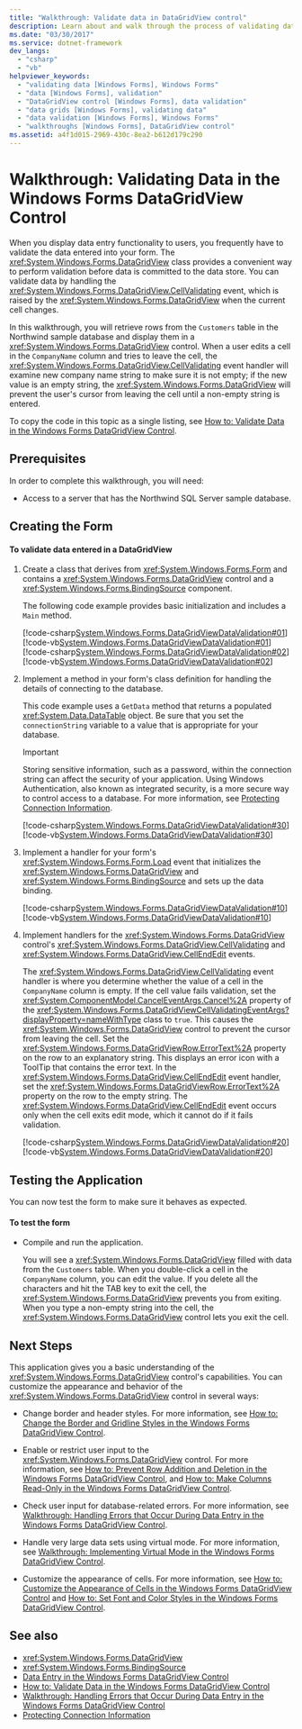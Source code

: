 ```yaml
---
title: "Walkthrough: Validate data in DataGridView control"
description: Learn about and walk through the process of validating data in DataGridView control before it is committed to the data store.
ms.date: "03/30/2017"
ms.service: dotnet-framework
dev_langs:
  - "csharp"
  - "vb"
helpviewer_keywords:
  - "validating data [Windows Forms], Windows Forms"
  - "data [Windows Forms], validation"
  - "DataGridView control [Windows Forms], data validation"
  - "data grids [Windows Forms], validating data"
  - "data validation [Windows Forms], Windows Forms"
  - "walkthroughs [Windows Forms], DataGridView control"
ms.assetid: a4f1d015-2969-430c-8ea2-b612d179c290
---
```

# Walkthrough: Validating Data in the Windows Forms DataGridView Control

When you display data entry functionality to users, you frequently have to validate the data entered into your form. The <xref:System.Windows.Forms.DataGridView> class provides a convenient way to perform validation before data is committed to the data store. You can validate data by handling the <xref:System.Windows.Forms.DataGridView.CellValidating> event, which is raised by the <xref:System.Windows.Forms.DataGridView> when the current cell changes.

In this walkthrough, you will retrieve rows from the `Customers` table in the Northwind sample database and display them in a <xref:System.Windows.Forms.DataGridView> control. When a user edits a cell in the `CompanyName` column and tries to leave the cell, the <xref:System.Windows.Forms.DataGridView.CellValidating> event handler will examine new company name string to make sure it is not empty; if the new value is an empty string, the <xref:System.Windows.Forms.DataGridView> will prevent the user's cursor from leaving the cell until a non-empty string is entered.

To copy the code in this topic as a single listing, see [How to: Validate Data in the Windows Forms DataGridView Control](how-to-validate-data-in-the-windows-forms-datagridview-control.md).

## Prerequisites

In order to complete this walkthrough, you will need:

- Access to a server that has the Northwind SQL Server sample database.

## Creating the Form

#### To validate data entered in a DataGridView

1. Create a class that derives from <xref:System.Windows.Forms.Form> and contains a <xref:System.Windows.Forms.DataGridView> control and a <xref:System.Windows.Forms.BindingSource> component.

    The following code example provides basic initialization and includes a `Main` method.

    [!code-csharp[System.Windows.Forms.DataGridViewDataValidation#01](~/samples/snippets/csharp/VS_Snippets_Winforms/System.Windows.Forms.DataGridViewDataValidation/CS/datavalidation.cs#01)]
    [!code-vb[System.Windows.Forms.DataGridViewDataValidation#01](~/samples/snippets/visualbasic/VS_Snippets_Winforms/System.Windows.Forms.DataGridViewDataValidation/VB/datavalidation.vb#01)]
    [!code-csharp[System.Windows.Forms.DataGridViewDataValidation#02](~/samples/snippets/csharp/VS_Snippets_Winforms/System.Windows.Forms.DataGridViewDataValidation/CS/datavalidation.cs#02)]
    [!code-vb[System.Windows.Forms.DataGridViewDataValidation#02](~/samples/snippets/visualbasic/VS_Snippets_Winforms/System.Windows.Forms.DataGridViewDataValidation/VB/datavalidation.vb#02)]

2. Implement a method in your form's class definition for handling the details of connecting to the database.

    This code example uses a `GetData` method that returns a populated <xref:System.Data.DataTable> object. Be sure that you set the `connectionString` variable to a value that is appropriate for your database.

    > [!IMPORTANT]
    > Storing sensitive information, such as a password, within the connection string can affect the security of your application. Using Windows Authentication, also known as integrated security, is a more secure way to control access to a database. For more information, see [Protecting Connection Information](/dotnet/framework/data/adonet/protecting-connection-information).

    [!code-csharp[System.Windows.Forms.DataGridViewDataValidation#30](~/samples/snippets/csharp/VS_Snippets_Winforms/System.Windows.Forms.DataGridViewDataValidation/CS/datavalidation.cs#30)]
    [!code-vb[System.Windows.Forms.DataGridViewDataValidation#30](~/samples/snippets/visualbasic/VS_Snippets_Winforms/System.Windows.Forms.DataGridViewDataValidation/VB/datavalidation.vb#30)]

3. Implement a handler for your form's <xref:System.Windows.Forms.Form.Load> event that initializes the <xref:System.Windows.Forms.DataGridView> and <xref:System.Windows.Forms.BindingSource> and sets up the data binding.

    [!code-csharp[System.Windows.Forms.DataGridViewDataValidation#10](~/samples/snippets/csharp/VS_Snippets_Winforms/System.Windows.Forms.DataGridViewDataValidation/CS/datavalidation.cs#10)]
    [!code-vb[System.Windows.Forms.DataGridViewDataValidation#10](~/samples/snippets/visualbasic/VS_Snippets_Winforms/System.Windows.Forms.DataGridViewDataValidation/VB/datavalidation.vb#10)]

4. Implement handlers for the <xref:System.Windows.Forms.DataGridView> control's <xref:System.Windows.Forms.DataGridView.CellValidating> and <xref:System.Windows.Forms.DataGridView.CellEndEdit> events.

    The <xref:System.Windows.Forms.DataGridView.CellValidating> event handler is where you determine whether the value of a cell in the `CompanyName` column is empty. If the cell value fails validation, set the <xref:System.ComponentModel.CancelEventArgs.Cancel%2A> property of the <xref:System.Windows.Forms.DataGridViewCellValidatingEventArgs?displayProperty=nameWithType> class to `true`. This causes the <xref:System.Windows.Forms.DataGridView> control to prevent the cursor from leaving the cell. Set the <xref:System.Windows.Forms.DataGridViewRow.ErrorText%2A> property on the row to an explanatory string. This displays an error icon with a ToolTip that contains the error text. In the <xref:System.Windows.Forms.DataGridView.CellEndEdit> event handler, set the <xref:System.Windows.Forms.DataGridViewRow.ErrorText%2A> property on the row to the empty string. The <xref:System.Windows.Forms.DataGridView.CellEndEdit> event occurs only when the cell exits edit mode, which it cannot do if it fails validation.

    [!code-csharp[System.Windows.Forms.DataGridViewDataValidation#20](~/samples/snippets/csharp/VS_Snippets_Winforms/System.Windows.Forms.DataGridViewDataValidation/CS/datavalidation.cs#20)]
    [!code-vb[System.Windows.Forms.DataGridViewDataValidation#20](~/samples/snippets/visualbasic/VS_Snippets_Winforms/System.Windows.Forms.DataGridViewDataValidation/VB/datavalidation.vb#20)]

## Testing the Application

You can now test the form to make sure it behaves as expected.

#### To test the form

- Compile and run the application.

  You will see a <xref:System.Windows.Forms.DataGridView> filled with data from the `Customers` table. When you double-click a cell in the `CompanyName` column, you can edit the value. If you delete all the characters and hit the TAB key to exit the cell, the <xref:System.Windows.Forms.DataGridView> prevents you from exiting. When you type a non-empty string into the cell, the <xref:System.Windows.Forms.DataGridView> control lets you exit the cell.

## Next Steps

This application gives you a basic understanding of the <xref:System.Windows.Forms.DataGridView> control's capabilities. You can customize the appearance and behavior of the <xref:System.Windows.Forms.DataGridView> control in several ways:

- Change border and header styles. For more information, see [How to: Change the Border and Gridline Styles in the Windows Forms DataGridView Control](change-the-border-and-gridline-styles-in-the-datagrid.md).

- Enable or restrict user input to the <xref:System.Windows.Forms.DataGridView> control. For more information, see [How to: Prevent Row Addition and Deletion in the Windows Forms DataGridView Control](prevent-row-addition-and-deletion-datagridview.md), and [How to: Make Columns Read-Only in the Windows Forms DataGridView Control](how-to-make-columns-read-only-in-the-windows-forms-datagridview-control.md).

- Check user input for database-related errors. For more information, see [Walkthrough: Handling Errors that Occur During Data Entry in the Windows Forms DataGridView Control](handling-errors-that-occur-during-data-entry-in-the-datagrid.md).

- Handle very large data sets using virtual mode. For more information, see [Walkthrough: Implementing Virtual Mode in the Windows Forms DataGridView Control](implementing-virtual-mode-wf-datagridview-control.md).

- Customize the appearance of cells. For more information, see [How to: Customize the Appearance of Cells in the Windows Forms DataGridView Control](customize-the-appearance-of-cells-in-the-datagrid.md) and [How to: Set Font and Color Styles in the Windows Forms DataGridView Control](how-to-set-font-and-color-styles-in-the-windows-forms-datagridview-control.md).

## See also

- <xref:System.Windows.Forms.DataGridView>
- <xref:System.Windows.Forms.BindingSource>
- [Data Entry in the Windows Forms DataGridView Control](data-entry-in-the-windows-forms-datagridview-control.md)
- [How to: Validate Data in the Windows Forms DataGridView Control](how-to-validate-data-in-the-windows-forms-datagridview-control.md)
- [Walkthrough: Handling Errors that Occur During Data Entry in the Windows Forms DataGridView Control](handling-errors-that-occur-during-data-entry-in-the-datagrid.md)
- [Protecting Connection Information](/dotnet/framework/data/adonet/protecting-connection-information)
